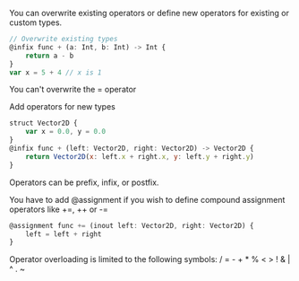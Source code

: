 You can overwrite existing operators or define new operators for existing or custom types.

```js
// Overwrite existing types
@infix func + (a: Int, b: Int) -> Int {
    return a - b
}
var x = 5 + 4 // x is 1
```

You can't overwrite the = operator

Add operators for new types

```js
struct Vector2D {
    var x = 0.0, y = 0.0
}
@infix func + (left: Vector2D, right: Vector2D) -> Vector2D {
    return Vector2D(x: left.x + right.x, y: left.y + right.y)
}
```

Operators can be prefix, infix, or postfix.

You have to add @assignment if you wish to define compound assignment operators like +=, ++ or -=

```js
@assignment func += (inout left: Vector2D, right: Vector2D) {
    left = left + right
}
```

Operator overloading is limited to the following symbols: / = - + * % < > ! & | ^ . ~